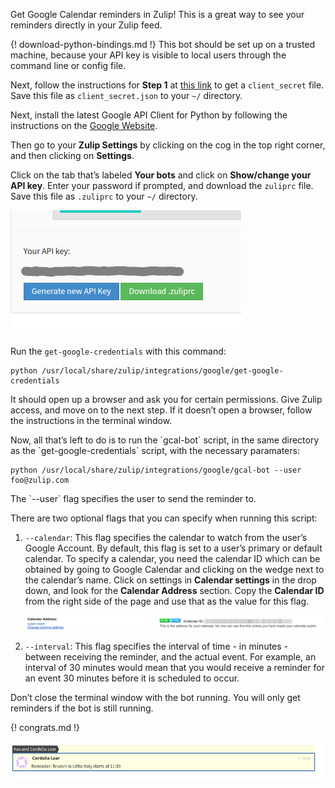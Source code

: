 Get Google Calendar reminders in Zulip! This is a great way to see your reminders directly in your Zulip feed.

{! download-python-bindings.md !}
This bot should be set up on a trusted
machine, because your API key is visible to local users through the command line or config file.

Next, follow the instructions for **Step 1** at [this
link](https://developers.google.com/google-apps/calendar/quickstart/python) to get a `client_secret` file. Save this
file as `client_secret.json` to your `~/` directory.

Next, install the latest Google API Client for Python by following the instructions on the [Google
Website](https://developers.google.com/api-client-library/python/start/installation).

Then go to your **Zulip Settings** by clicking on the cog in the top right corner, and then clicking on **Settings**.

Click on the tab that’s labeled **Your bots** and click on **Show/change your API key**. Enter your password if
prompted, and download the `zuliprc` file. Save this file as `.zuliprc` to your `~/` directory.

![](/static/images/integrations/google/calendar/001.png)

Run the `get-google-credentials` with this command:

    python /usr/local/share/zulip/integrations/google/get-google-credentials

It should open up a browser and ask you for certain permissions. Give Zulip access, and move on to the next step. If
it doesn’t open a browser, follow the instructions in the terminal window.

</p>
Now, all that’s left to do is to run the `gcal-bot` script, in the same directory as the `get-google-credentials`
script, with the necessary paramaters:

    python /usr/local/share/zulip/integrations/google/gcal-bot --user foo@zulip.com

</p>
The `--user` flag specifies the user to send the reminder to.

There are two optional flags that you can specify when running this script:

1.  `--calendar`: This flag specifies the calendar to watch from the user’s Google Account. By default, this flag is
set to a user’s primary or default calendar. To specify a calendar, you need the calendar ID which can be obtained
by going to Google Calendar and clicking on the wedge next to the calendar’s name. Click on settings in **Calendar
settings** in the drop down, and look for the **Calendar Address** section. Copy the **Calendar ID** from the right
side of the page and use that as the value for this flag.

    ![](/static/images/integrations/google/calendar/002.png)

2.  `--interval`: This flag specifies the interval of time - in minutes - between receiving the reminder, and the
actual event. For example, an interval of 30 minutes would mean that you would receive a reminder for an event 30
minutes before it is scheduled to occur.

Don’t close the terminal window with the bot running. You will only get reminders if the bot is still running.

{! congrats.md !}

![](/static/images/integrations/google/calendar/003.png)
